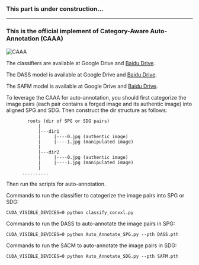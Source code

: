 ### This part is under construction...

---

### This is the official implement of Category-Aware Auto-Annotation (CAAA)


![CAAA](https://github.com/qcf-568/MIML/blob/main/models%20for%20CIML/CAAA_OK.png)


The classifiers are available at Google Drive and [Baidu Drive](https://pan.baidu.com/s/1-NidYwgVZUA0Pi0KE3ngGw?pwd=conv).

The DASS model is available at Google Drive and [Baidu Drive](https://pan.baidu.com/s/1lmksoTe2b2xObGkhUbd5-A?pwd=DASS).

The SAFM model is available at Google Drive and [Baidu Drive](https://pan.baidu.com/s/1PnLepP7bAd-8L5NcUGBx4A?pwd=SAFM).



To leverage the CAAA for auto-annotation, you should first categorize the image pairs (each pair contains a forged image and its authentic image) into aligned SPG and SDG. Then construct the dir structure as follows:

```
        roots (dir of SPG or SDG pairs)
            |
            |---dir1
            |     |----0.jpg (authentic image)
            |     |----1.jpg (manipulated image)
            |
            |---dir2
            |     |----0.jpg (authentic image)
            |     |----1.jpg (manipulated image)
            |
      ..........
 ```

Then run the scripts for auto-annotation.


Commands to run the classifier to catogerize the image pairs into SPG or SDG:
```
CUDA_VISIBLE_DEVICES=0 python classify_convxl.py
```


Commands to run the DASS to auto-annotate the image pairs in SPG:
```
CUDA_VISIBLE_DEVICES=0 python Auto_Annotate_SPG.py --pth DASS.pth
```


Commands to run the SACM to auto-annotate the image pairs in SDG:

```
CUDA_VISIBLE_DEVICES=0 python Auto_Annotate_SDG.py --pth SAFM.pth
```
